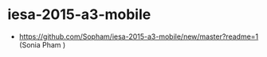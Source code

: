 # iesa-2015-a3-mobile

* https://github.com/Sopham/iesa-2015-a3-mobile/new/master?readme=1 (Sonia Pham )

